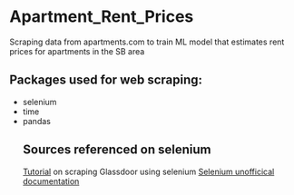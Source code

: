 # Apartment_Rent_Prices
Scraping data from apartments.com to train ML model that estimates rent prices for apartments in the SB area

## Packages used for web scraping:
<ul>
  <li>selenium
  <li>time
  <li>pandas

## Sources referenced on selenium
[Tutorial](https://towardsdatascience.com/selenium-tutorial-scraping-glassdoor-com-in-10-minutes-3d0915c6d905) on scraping Glassdoor using selenium
[Selenium unofficical documentation](https://selenium-python.readthedocs.io/)
